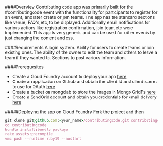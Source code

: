 ####Overview
Contributing code app was primarily built for the #contributingcode event with the functionality for participants 
to register for an event, and later create or join teams. The app has the standard sections like venue, FAQ's,etc, to be 
displayed. Additionally email notifications for various actions like registration confirmation, join team,etc were implemented.
This app is very generic and can be used for other events by just changing the content and css.

####Requirements
A login system. 
Ability for users to create teams or join existing ones. 
The ability of the owner to edit the team and others to leave a team if they wanted to. 
Sections to post various information. 

####Prerequesites 
* Create a Cloud Foundry account to deploy your app [here](http://www.cloudfoundry.com/)
* Create an application on Github and obtain the client id and client sceret to use for OAuth [here](https://github.com/settings/applications)
* Create a bucket on mongolab to store the images in Mongo GridFs [here](https://mongolab.com/home)
* Create a SendGrid account and obtain you credentials for email delivery [here](http://sendgrid.com/)

#####Deploying the app on Cloud Foundry
Fork the project and then 
```ruby
git clone git@github.com:<your_name>/contributingcode.git contributingcode
cd contributingcode
bundle install;bundle package
rake assets:precompile
vmc push --runtime ruby19 --nostart 
```

